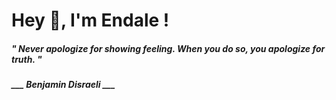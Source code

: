 <h1 title="head"> Hey 👋, I'm Endale !</h1>

**<h5><i>" Never apologize for showing feeling. When you do so, you apologize for truth. "</i></h5>**

*<b>___ Benjamin Disraeli ___</b>*

